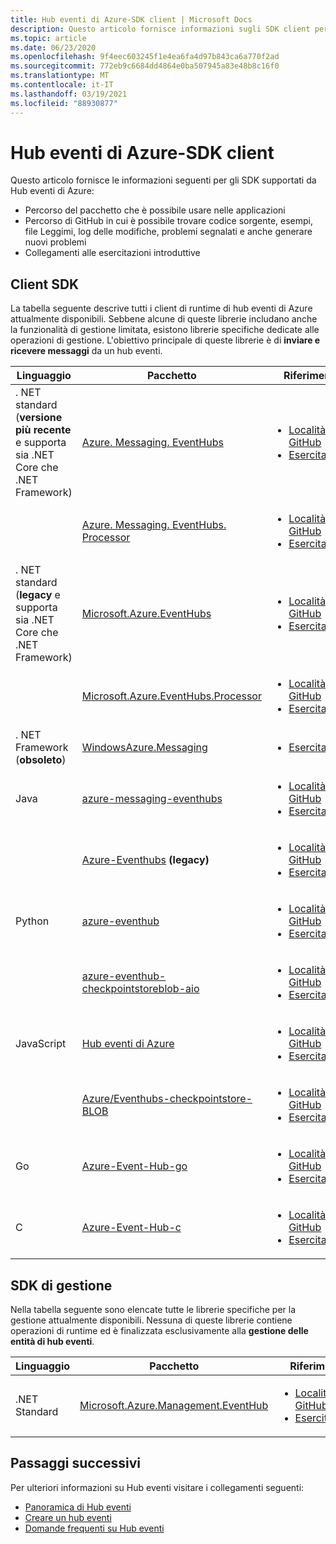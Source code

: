 ```yaml
---
title: Hub eventi di Azure-SDK client | Microsoft Docs
description: Questo articolo fornisce informazioni sugli SDK client per hub eventi di Azure.
ms.topic: article
ms.date: 06/23/2020
ms.openlocfilehash: 9f4eec603245f1e4ea6fa4d97b843ca6a770f2ad
ms.sourcegitcommit: 772eb9c6684dd4864e0ba507945a83e48b8c16f0
ms.translationtype: MT
ms.contentlocale: it-IT
ms.lasthandoff: 03/19/2021
ms.locfileid: "88930877"
---
```

# <a name="azure-event-hubs---client-sdks"></a>Hub eventi di Azure-SDK client
Questo articolo fornisce le informazioni seguenti per gli SDK supportati da Hub eventi di Azure: 

- Percorso del pacchetto che è possibile usare nelle applicazioni 
- Percorso di GitHub in cui è possibile trovare codice sorgente, esempi, file Leggimi, log delle modifiche, problemi segnalati e anche generare nuovi problemi 
- Collegamenti alle esercitazioni introduttive 

## <a name="client-sdks"></a>Client SDK
La tabella seguente descrive tutti i client di runtime di hub eventi di Azure attualmente disponibili. Sebbene alcune di queste librerie includano anche la funzionalità di gestione limitata, esistono librerie specifiche dedicate alle operazioni di gestione. L'obiettivo principale di queste librerie è di **inviare e ricevere messaggi** da un hub eventi.

| Linguaggio | Pacchetto | Riferimento | 
| -------- | ------- | --------------- | 
| . NET standard (**versione più recente** e supporta sia .NET Core che .NET Framework) | [Azure. Messaging. EventHubs](https://www.nuget.org/packages/Azure.Messaging.EventHubs/) |<ul><li>[Località di GitHub](https://github.com/Azure/azure-sdk-for-net/tree/master/sdk/eventhub/Azure.Messaging.EventHubs)</li><li>[Esercitazione](event-hubs-dotnet-standard-getstarted-send.md)</li></ul> |
|       | [Azure. Messaging. EventHubs. Processor](https://www.nuget.org/packages/Azure.Messaging.EventHubs.Processor/) | <ul><li>[Località di GitHub](https://github.com/Azure/azure-sdk-for-net/tree/master/sdk/eventhub/Azure.Messaging.EventHubs.Processor)</li><li>[Esercitazione](event-hubs-dotnet-standard-getstarted-send.md)</li></ul> |
| . NET standard (**legacy** e supporta sia .NET Core che .NET Framework) | [Microsoft.Azure.EventHubs](https://www.nuget.org/packages/Microsoft.Azure.EventHubs/) | <ul><li>[Località di GitHub](https://github.com/Azure/azure-sdk-for-net/tree/master/sdk/eventhub/Microsoft.Azure.EventHubs)</li><li>[Esercitazione](event-hubs-dotnet-standard-getstarted-send.md)</li></ul> | 
|       | [Microsoft.Azure.EventHubs.Processor](https://www.nuget.org/packages/Microsoft.Azure.EventHubs.Processor) | <ul><li>[Località di GitHub](https://github.com/Azure/azure-sdk-for-net/tree/master/sdk/eventhub/Microsoft.Azure.EventHubs.Processor)</li><li>[Esercitazione](event-hubs-dotnet-standard-getstarted-send.md)</li></ul> |
| . NET Framework (**obsoleto**) | [WindowsAzure.Messaging](https://www.nuget.org/packages/WindowsAzure.ServiceBus/) |<ul><li>[Esercitazione](event-hubs-dotnet-framework-getstarted-send.md)</li></ul> |
| Java | [azure-messaging-eventhubs](https://search.maven.org/search?q=a:azure-messaging-eventhubs) | <ul><li>[Località di GitHub](https://github.com/Azure/azure-sdk-for-java/tree/master/sdk/eventhubs/azure-messaging-eventhubs)</li><li>[Esercitazione](event-hubs-java-get-started-send.md)</li></ul> |
|      | [Azure-Eventhubs](https://search.maven.org/search?q=a:azure-eventhubs) **(legacy)** | <ul><li>[Località di GitHub](https://github.com/Azure/azure-sdk-for-java/tree/master/sdk/eventhubs/microsoft-azure-eventhubs)</li><li>[Esercitazione](event-hubs-java-get-started-send.md)</li></ul> |
| Python |  [azure-eventhub](https://pypi.org/project/azure-eventhub/) | <ul><li>[Località di GitHub](https://github.com/Azure/azure-sdk-for-python/tree/master/sdk/eventhub/azure-eventhub)</li><li>[Esercitazione](event-hubs-python-get-started-send.md)</li></ul> |
|        | [azure-eventhub-checkpointstoreblob-aio](https://pypi.org/project/azure-eventhub-checkpointstoreblob-aio/) | <ul><li>[Località di GitHub](https://github.com/Azure/azure-sdk-for-python/tree/master/sdk/eventhub/azure-eventhub-checkpointstoreblob-aio)</li><li>[Esercitazione](event-hubs-python-get-started-send.md)</li></ul> |
| JavaScript | [Hub eventi di Azure](https://www.npmjs.com/package/@azure/event-hubs) | <ul><li>[Località di GitHub](https://github.com/Azure/azure-sdk-for-js/tree/master/sdk/eventhub/event-hubs)</li><li>[Esercitazione](event-hubs-node-get-started-send.md)</li></ul> |
|            | [Azure/Eventhubs-checkpointstore-BLOB](https://www.npmjs.com/package/@azure/eventhubs-checkpointstore-blob) | <ul><li>[Località di GitHub](https://github.com/Azure/azure-sdk-for-js/tree/master/sdk/eventhub/eventhubs-checkpointstore-blob)</li><li>[Esercitazione](event-hubs-node-get-started-send.md)</li></ul> |
| Go | [Azure-Event-Hub-go](https://github.com/Azure/azure-event-hubs-go) | <ul><li>[Località di GitHub](https://github.com/Azure/azure-event-hubs-go)</li><li>[Esercitazione](event-hubs-go-get-started-send.md)</li></ul> |
| C | [Azure-Event-Hub-c](https://github.com/Azure/azure-event-hubs-c) | <ul><li>[Località di GitHub](https://github.com/Azure/azure-event-hubs-c)</li><li>[Esercitazione](event-hubs-c-getstarted-send.md)</li></ul> |

## <a name="management-sdks"></a>SDK di gestione
Nella tabella seguente sono elencate tutte le librerie specifiche per la gestione attualmente disponibili. Nessuna di queste librerie contiene operazioni di runtime ed è finalizzata esclusivamente alla **gestione delle entità di hub eventi**.

| Linguaggio | Pacchetto | Riferimento | 
| -------- | ------- | --------------- | 
| .NET Standard | [Microsoft.Azure.Management.EventHub](https://www.nuget.org/packages/Microsoft.Azure.Management.EventHub) |<ul><li>[Località di GitHub](https://github.com/Azure/azure-sdk-for-net/tree/master/sdk/eventhub/Microsoft.Azure.Management.EventHub)</li><li>[Esercitazione](event-hubs-dotnet-standard-getstarted-send.md)</li></ul> |


## <a name="next-steps"></a>Passaggi successivi

Per ulteriori informazioni su Hub eventi visitare i collegamenti seguenti:

* [Panoramica di Hub eventi](./event-hubs-about.md)
* [Creare un hub eventi](event-hubs-create.md)
* [Domande frequenti su Hub eventi](event-hubs-faq.md)
